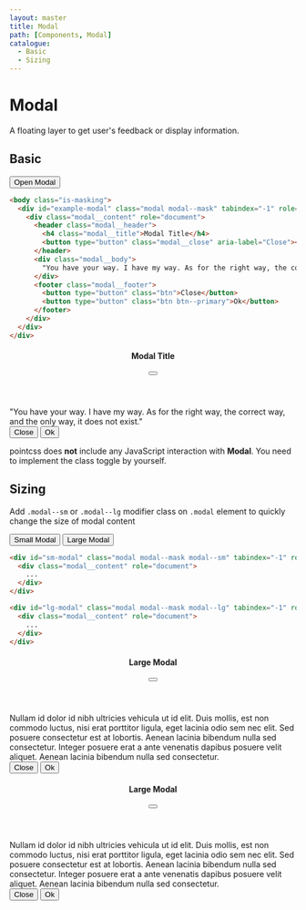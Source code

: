 ```yaml
---
layout: master
title: Modal
path: [Components, Modal]
catalogue:
  - Basic
  - Sizing
---
```


# Modal

A floating layer to get user's feedback or display information.

## Basic

<section class="snippet">
  <div class="snippet__preview">
    <button class="btn" data-toggle="modal" data-target="example-modal">Open Modal</button>
  </div>
  <div class="snippet__source">

```html
<body class="is-masking">
  <div id="example-modal" class="modal modal--mask" tabindex="-1" role="dialog">
    <div class="modal__content" role="document">
      <header class="modal__header">
        <h4 class="modal__title">Modal Title</h4>
        <button type="button" class="modal__close" aria-label="Close"></button>
      </header>
      <div class="modal__body">
        "You have your way. I have my way. As for the right way, the correct way, and the only way, it does not exist."
      </div>
      <footer class="modal__footer">
        <button type="button" class="btn">Close</button>
        <button type="button" class="btn btn--primary">Ok</button>
      </footer>
    </div>
  </div>
</div>
```

  </div>
</section>

<div id="example-modal" class="modal modal--mask hidden" tabindex="-1" role="dialog">
  <div class="modal__content" role="document">
    <header class="modal__header">
      <h4 class="modal__title">Modal Title</h4>
      <button type="button" class="modal__close" data-leave="modal" data-target="example-modal" aria-label="Close"></button>
    </header>
    <div class="modal__body">
        "You have your way. I have my way. As for the right way, the correct way, and the only way, it does not exist."
    </div>
    <footer class="modal__footer">
      <button type="button" class="btn" data-leave="modal" data-target="example-modal">Close</button>
      <button type="button" class="btn btn--primary">Ok</button>
    </footer>
  </div>
</div>

<div class="note note--warning my-5">
  <p>
    pointcss does <strong>not</strong> include any JavaScript interaction with <strong>Modal</strong>. You need to implement the class toggle by yourself.
  </p>
</div>

## Sizing

Add `.modal--sm` or `.modal--lg` modifier class on `.modal` element to quickly change the size of modal content

<section class="snippet">
  <div class="snippet__preview">
    <button class="btn js-modal-trigger" data-toggle="modal" data-target="sm-modal">Small Modal</button>
    <button class="btn js-modal-trigger" data-toggle="modal" data-target="lg-modal">Large Modal</button>
  </div>
  <div class="snippet__source">


```html
<div id="sm-modal" class="modal modal--mask modal--sm" tabindex="-1" role="dialog">
  <div class="modal__content" role="document">
    ...
  </div>
</div>

<div id="lg-modal" class="modal modal--mask modal--lg" tabindex="-1" role="dialog">
  <div class="modal__content" role="document">
    ...
  </div>
</div>
```

  </div>
</section>

<div id="sm-modal" class="modal modal--mask modal--sm hidden" tabindex="-1" role="dialog">
  <div class="modal__content" role="document">
    <header class="modal__header">
      <h4 class="modal__title">Large Modal</h4>
      <button type="button" class="modal__close" data-leave="modal" data-target="sm-modal" aria-label="Close"></button>
    </header>
    <div class="modal__body">
      Nullam id dolor id nibh ultricies vehicula ut id elit. Duis mollis, est
      non commodo luctus, nisi erat porttitor ligula, eget lacinia odio sem
      nec elit. Sed posuere consectetur est at lobortis. Aenean lacinia
      bibendum nulla sed consectetur. Integer posuere erat a ante venenatis
      dapibus posuere velit aliquet. Aenean lacinia bibendum nulla sed
      consectetur.
    </div>
    <footer class="modal__footer">
      <button type="button" class="btn" data-leave="modal" data-target="sm-modal">Close</button>
      <button type="button" class="btn btn--primary">Ok</button>
    </footer>
  </div>
</div>

<div id="lg-modal" class="modal modal--mask modal--lg hidden" tabindex="-1" role="dialog">
  <div class="modal__content" role="document">
    <header class="modal__header">
      <h4 class="modal__title">Large Modal</h4>
      <button type="button" class="modal__close" data-leave="modal" data-target="lg-modal" aria-label="Close"></button>
    </header>
    <div class="modal__body">
      Nullam id dolor id nibh ultricies vehicula ut id elit. Duis mollis, est
      non commodo luctus, nisi erat porttitor ligula, eget lacinia odio sem
      nec elit. Sed posuere consectetur est at lobortis. Aenean lacinia
      bibendum nulla sed consectetur. Integer posuere erat a ante venenatis
      dapibus posuere velit aliquet. Aenean lacinia bibendum nulla sed
      consectetur.
    </div>
    <footer class="modal__footer">
      <button type="button" class="btn" data-leave="modal" data-target="lg-modal">Close</button>
      <button type="button" class="btn btn--primary">Ok</button>
    </footer>
  </div>
</div>
